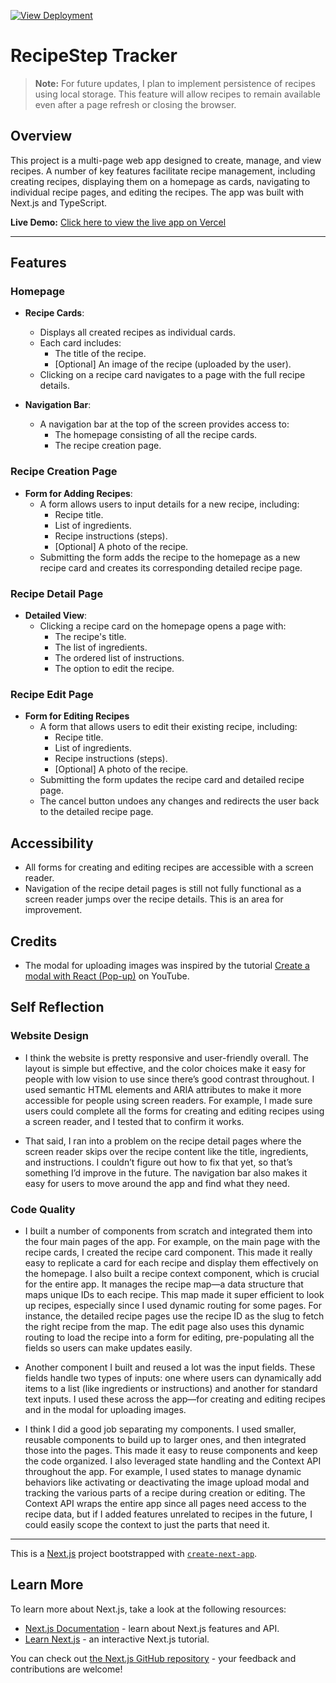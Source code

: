 [![View Deployment](https://img.shields.io/badge/Deployment-Live%20App-brightgreen)](https://recipe-tracker-five.vercel.app)

# RecipeStep Tracker

> **Note:** For future updates, I plan to implement persistence of recipes using local storage. This feature will allow recipes to remain available even after a page refresh or closing the browser.

## Overview
This project is a multi-page web app designed to create, manage, and view recipes. A number of key features facilitate recipe management, including creating recipes, displaying them on a homepage as cards, navigating to individual recipe pages, and editing the recipes. The app was built with Next.js and TypeScript.

**Live Demo:** [Click here to view the live app on Vercel](https://recipe-tracker-five.vercel.app)

---

## Features

### Homepage
- **Recipe Cards**:
  - Displays all created recipes as individual cards.
  - Each card includes:
    - The title of the recipe.
    - [Optional] An image of the recipe (uploaded by the user).
  - Clicking on a recipe card navigates to a page with the full recipe details.

- **Navigation Bar**:
  - A navigation bar at the top of the screen provides access to:
    - The homepage consisting of all the recipe cards.
    - The recipe creation page.

### Recipe Creation Page
- **Form for Adding Recipes**:
  - A form allows users to input details for a new recipe, including:
    - Recipe title.
    - List of ingredients.
    - Recipe instructions (steps).
    - [Optional] A photo of the recipe.
  - Submitting the form adds the recipe to the homepage as a new recipe card and creates its corresponding detailed recipe page.

### Recipe Detail Page
- **Detailed View**:
  - Clicking a recipe card on the homepage opens a page with:
    - The recipe's title.
    - The list of ingredients.
    - The ordered list of instructions.
    - The option to edit the recipe.
   
### Recipe Edit Page
- **Form for Editing Recipes**
  - A form that allows users to edit their existing recipe, including:
    - Recipe title.
    - List of ingredients.
    - Recipe instructions (steps).
    - [Optional] A photo of the recipe.
  - Submitting the form updates the recipe card and detailed recipe page.
  - The cancel button undoes any changes and redirects the user back to the detailed recipe page.
 
## Accessibility

- All forms for creating and editing recipes are accessible with a screen reader.
- Navigation of the recipe detail pages is still not fully functional as a screen reader jumps over the recipe details. This is an area for improvement.

## Credits

- The modal for uploading images was inspired by the tutorial [Create a modal with React (Pop-up)](https://www.youtube.com/watch?v=9DwGahSqcEc) on YouTube.

## Self Reflection

### Website Design

- I think the website is pretty responsive and user-friendly overall. The layout is simple but effective, and the color choices make it easy for people with low vision to use since there’s good contrast throughout. I used semantic HTML elements and ARIA attributes to make it more accessible for people using screen readers. For example, I made sure users could complete all the forms for creating and editing recipes using a screen reader, and I tested that to confirm it works.

- That said, I ran into a problem on the recipe detail pages where the screen reader skips over the recipe content like the title, ingredients, and instructions. I couldn’t figure out how to fix that yet, so that’s something I’d improve in the future. The navigation bar also makes it easy for users to move around the app and find what they need.

### Code Quality

- I built a number of components from scratch and integrated them into the four main pages of the app. For example, on the main page with the recipe cards, I created the recipe card component. This made it really easy to replicate a card for each recipe and display them effectively on the homepage. I also built a recipe context component, which is crucial for the entire app. It manages the recipe map—a data structure that maps unique IDs to each recipe. This map made it super efficient to look up recipes, especially since I used dynamic routing for some pages. For instance, the detailed recipe pages use the recipe ID as the slug to fetch the right recipe from the map. The edit page also uses this dynamic routing to load the recipe into a form for editing, pre-populating all the fields so users can make updates easily.

- Another component I built and reused a lot was the input fields. These fields handle two types of inputs: one where users can dynamically add items to a list (like ingredients or instructions) and another for standard text inputs. I used these across the app—for creating and editing recipes and in the modal for uploading images.

- I think I did a good job separating my components. I used smaller, reusable components to build up to larger ones, and then integrated those into the pages. This made it easy to reuse components and keep the code organized. I also leveraged state handling and the Context API throughout the app. For example, I used states to manage dynamic behaviors like activating or deactivating the image upload modal and tracking the various parts of a recipe during creation or editing. The Context API wraps the entire app since all pages need access to the recipe data, but if I added features unrelated to recipes in the future, I could easily scope the context to just the parts that need it.

---

This is a [Next.js](https://nextjs.org) project bootstrapped with [`create-next-app`](https://nextjs.org/docs/app/api-reference/cli/create-next-app).

## Learn More

To learn more about Next.js, take a look at the following resources:

- [Next.js Documentation](https://nextjs.org/docs) - learn about Next.js features and API.
- [Learn Next.js](https://nextjs.org/learn) - an interactive Next.js tutorial.

You can check out [the Next.js GitHub repository](https://github.com/vercel/next.js) - your feedback and contributions are welcome!
